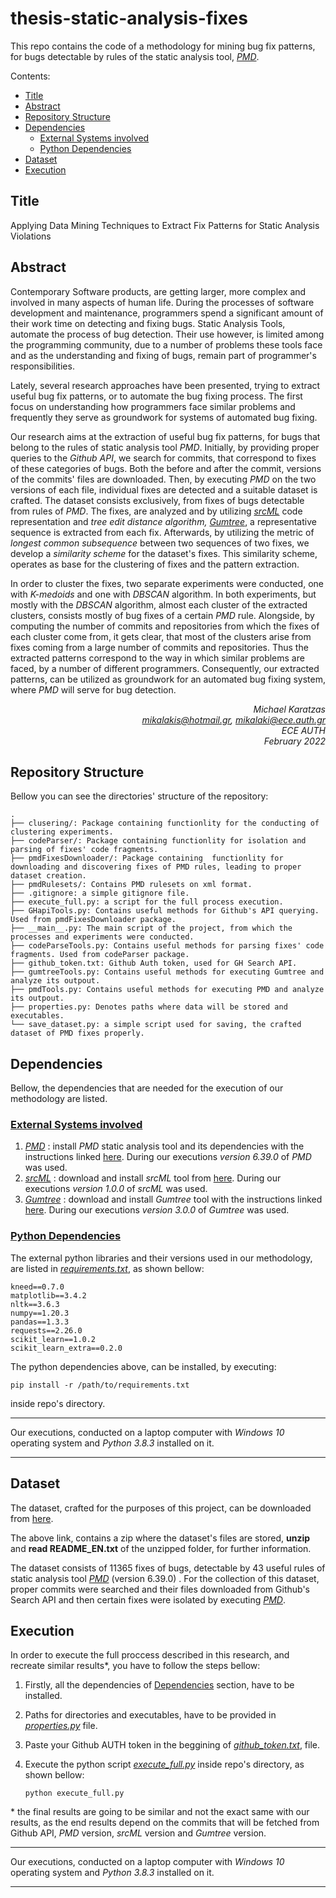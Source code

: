 # thesis-static-analysis-fixes
This repo contains the code of a methodology for mining bug fix patterns, for bugs detectable by rules of the static analysis tool, *[PMD](https://pmd.github.io/)*.

Contents:
  - [Title](#title)
  - [Abstract](#abstract)
  - [Repository Structure](#repository-structure)
  - [Dependencies](#dependencies)
    - [<u>External Systems involved</u>](#uexternal-systems-involvedu)
    - [<u>Python Dependencies</u>](#upython-dependenciesu)
  - [Dataset](#dataset)
  - [Execution](#execution)

## Title
Applying Data Mining Techniques to Extract Fix Patterns for Static Analysis Violations
## Abstract
Contemporary Software products, are getting larger, more complex and involved in many aspects of human life. During the processes of software development and maintenance, programmers spend a significant amount of their work time on detecting and fixing bugs. Static Analysis Tools, automate the process of bug detection. Their use however, is limited among the programming community, due to a number of problems these tools face and as the understanding and fixing of bugs, remain part of programmer's responsibilities.  

Lately, several research approaches have been presented, trying to extract useful bug fix patterns, or to automate the bug fixing process. The first focus on understanding how programmers face similar problems and frequently they serve as groundwork for systems of automated bug fixing.  

Our research aims at the extraction of useful bug fix patterns, for bugs that belong to the rules of static analysis tool *PMD*. Initially, by providing proper queries to the *Github API*, we search for commits, that correspond to fixes of these categories of bugs. Both the before and after the commit, versions of the commits' files are downloaded. Then, by executing *PMD* on the two versions of each file, individual fixes are detected and a suitable dataset is crafted. The dataset consists exclusively, from fixes of bugs detectable from rules of *PMD*. The fixes, are analyzed and by utilizing [*srcML*](https://www.srcml.org/) code representation and *tree edit distance algorithm, [Gumtree](https://github.com/GumTreeDiff/gumtree)*, a representative sequence is extracted from each fix. Afterwards, by utilizing the metric of *longest common subsequence* between two sequences of two fixes, we develop a *similarity scheme* for the dataset's fixes. This similarity scheme, operates as base for the clustering of fixes and the pattern extraction. 

In order to cluster the fixes, two separate experiments were conducted, one with *K-medoids* and one with *DBSCAN* algorithm. In both experiments, but mostly with the *DBSCAN* algorithm, almost each cluster of the extracted clusters, consists mostly of bug fixes of a certain *PMD* rule. Alongside, by computing the number of commits and repositories from which the fixes of each cluster come from, it gets clear, that most of the clusters arise from fixes coming from a large number of commits and repositories. Thus the extracted patterns correspond to the way in which similar problems are faced, by a number of different programmers. Consequently, our extracted patterns, can be utilized as groundwork for an automated bug fixing system, where *PMD* will serve for bug detection.  
<div style="text-align: right"><i>Michael Karatzas<br>
<a href="mailto:mikalakis@hotmail.gr">mikalakis@hotmail.gr</a>, <a href="mailto:mikalaki@ece.auth.gr">mikalaki@ece.auth.gr</a> <br>
ECE AUTH<br>
February 2022<br></i>
</div>

## Repository Structure  
Bellow you can see the directories' structure of the repository:
```
.
├── clusering/: Package containing functionlity for the conducting of clustering experiments.
├── codeParser/: Package containing functionlity for isolation and parsing of fixes' code fragments.
├── pmdFixesDownloader/: Package containing  functionlity for downloading and discovering fixes of PMD rules, leading to proper dataset creation.
├── pmdRulesets/: Contains PMD rulesets on xml format.
├── .gitignore: a simple gitignore file.
├── execute_full.py: a script for the full process execution.
├── GHapiTools.py: Contains useful methods for Github's API querying. Used from pmdFixesDownloader package.
├── __main__.py: The main script of the project, from which the processes and experiments were conducted.
├── codeParseTools.py: Contains useful methods for parsing fixes' code fragments. Used from codeParser package.
├── github_token.txt: Github Auth token, used for GH Search API.
├── gumtreeTools.py: Contains useful methods for executing Gumtree and analyze its outpout.
├── pmdTools.py: Contains useful methods for executing PMD and analyze its outpout.
├── properties.py: Denotes paths where data will be stored and executables.
└── save_dataset.py: a simple script used for saving, the crafted dataset of PMD fixes properly.
```

## Dependencies
Bellow, the dependencies that are needed for the execution of our methodology are listed.
### <u>External Systems involved</u>
1. *[PMD](https://pmd.github.io/)* : install *PMD* static analysis tool and its dependencies with the instructions linked [here](https://pmd.github.io/latest/pmd_userdocs_installation.html). During our executions *version 6.39.0* of *PMD* was used.
2.  [*srcML*](https://www.srcml.org/) : download and install *srcML* tool from [here](https://www.srcml.org/#download). During our executions *version 1.0.0* of *srcML* was used.
3.  *[Gumtree](https://github.com/GumTreeDiff/gumtree)* :  download and install *Gumtree* tool with the instructions linked [here](https://github.com/GumTreeDiff/gumtree/wiki/Getting-Started#installation). During our executions *version 3.0.0* of *Gumtree* was used.
### <u>Python Dependencies</u>
The external python libraries and their versions used in our methodology, are listed in [*requirements.txt*](./requirements.txt), as shown bellow:
```
kneed==0.7.0
matplotlib==3.4.2
nltk==3.6.3
numpy==1.20.3
pandas==1.3.3
requests==2.26.0
scikit_learn==1.0.2
scikit_learn_extra==0.2.0
```
The python dependencies above, can be installed, by executing:


`
pip install -r /path/to/requirements.txt
`

inside repo's directory.
<hr>

Our executions, conducted on a laptop computer with *Windows 10* operating system and *Python 3.8.3* installed on it. 
<hr>

## Dataset
The dataset, crafted for the purposes of this project, can be downloaded from [here](https://mega.nz/file/hUoBlYqS#-8tLc9dOjtj9EoCS5S0rZBw01_UPyVF1DWeceCGSAmY).

The above link, contains a zip where the dataset's files are stored, **unzip** and **read README_EN.txt** of the unzipped folder, for further information. 

The dataset consists of 11365 fixes of bugs, detectable by 43 useful rules of static analysis tool *[PMD](https://pmd.github.io/)* (version 6.39.0) . For the collection of this dataset, proper commits were searched and their files downloaded from Github's Search  API and then certain fixes were isolated by executing *[PMD](https://pmd.github.io/)*.

## Execution
In order to execute the full proccess described in this research, and recreate similar results*, you have to follow the steps bellow:
1. Firstly, all the dependencies of [Dependencies](#dependencies) section, have to be installed.
2. Paths for directories and executables, have to be provided in [*properties.py*](./properties.py) file.
3. Paste your Github AUTH token in the beggining of [*github_token.txt*](./github_token.txt), file. 
4. Execute the python script [*execute_full.py*](./execute_full.py) inside repo's directory, as shown bellow:
  
   `
   python execute_full.py
   `

\* the final results are going to be similar and not the exact same with our results, as the end results depend on the commits that will be fetched from Github API, *PMD* version, *srcML* version and *Gumtree* version.
<hr>

Our executions, conducted on a laptop computer with *Windows 10* operating system and *Python 3.8.3* installed on it. 
<hr>
